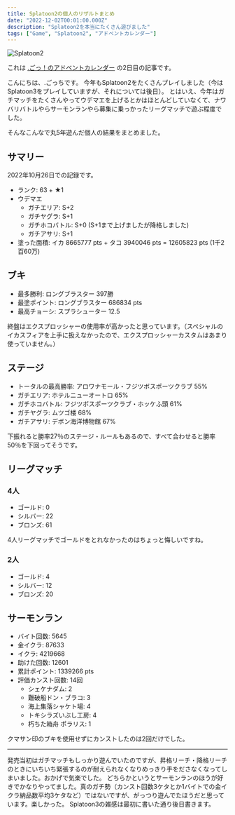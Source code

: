 ```yaml
---
title: Splatoon2の個人のリザルトまとめ
date: "2022-12-02T00:01:00.000Z"
description: "Splatoon2を本当にたくさん遊びました"
tags: ["Game", "Splatoon2", "アドベントカレンダー"]
---
```


![Splatoon2](/blog/assets/images/posts/20221202-splatoon2-result/splatoon2.webp)

これは [.ごっ！のアドベントカレンダー](https://adventar.org/calendars/8199) の2日目の記事です。

こんにちは、.ごっちです。
今年もSplatoon2をたくさんプレイしました（今はSplatoon3をプレイしていますが、それについては後日）。
とはいえ、今年はガチマッチをたくさんやってウデマエを上げるとかはほとんどしていなくて、ナワバリバトルやらサーモンランやら募集に乗っかったリーグマッチで遊ぶ程度でした。

そんなこんなで丸5年遊んだ個人の結果をまとめました。

## サマリー

2022年10月26日での記録です。

- ランク: 63 + ★1
- ウデマエ
    - ガチエリア: S+2
    - ガチヤグラ: S+1
    - ガチホコバトル: S+0 (S+1まで上げましたが降格しました)
    - ガチアサリ: S+1
- 塗った面積: イカ 8665777 pts + タコ 3940046 pts = 12605823 pts (1千2百60万)

## ブキ

- 最多勝利: ロングブラスター 397勝
- 最塗ポイント: ロングブラスター 686834 pts
- 最高チョーシ: スプラシューター 12.5

終盤はエクスプロッシャーの使用率が高かったと思っています。（スペシャルのイカスフィアを上手に扱えなかったので、エクスプロッシャーカスタムはあまり使っていません。）

## ステージ

- トータルの最高勝率: アロワナモール・フジツボスポーツクラブ 55%
- ガチエリア: ホテルニューオートロ 65%
- ガチホコバトル: フジツボスポーツクラブ・ホッケふ頭 61%
- ガチヤグラ: ムツゴ楼 68%
- ガチアサリ: デボン海洋博物館 67%

下振れると勝率27％のステージ・ルールもあるので、すべて合わせると勝率50％を下回ってそうです。

## リーグマッチ

### 4人

- ゴールド: 0
- シルバー: 22
- ブロンズ: 61

4人リーグマッチでゴールドをとれなかったのはちょっと悔しいですね。

### 2人

- ゴールド: 4
- シルバー: 12
- ブロンズ: 20

## サーモンラン

- バイト回数: 5645
- 金イクラ: 87633
- イクラ: 4219668
- 助けた回数: 12601
- 累計ポイント: 1339266 pts
- 評価カンスト回数: 14回
    - シェケナダム: 2
    - 難破船ドン・ブラコ: 3
    - 海上集落シャケト場: 4
    - トキシラズいぶし工房: 4
    - 朽ちた箱舟 ポラリス: 1

クマサン印のブキを使用せずにカンストしたのは2回だけでした。

---

発売当初はガチマッチもしっかり遊んでいたのですが、昇格リーチ・降格リーチのときにいちいち緊張するのが耐えられなくなりめっきり手をださなくなってしまいました。おかげで気楽でした。
どちらかというとサーモンランのほうが好きでかなりやってました。真のガチ勢（カンスト回数3ケタとか1バイトでの金イクラ納品数平均3ケタなど）ではないですが、がっつり遊んでたほうだと思っています。楽しかった。
Splatoon3の雑感は最初に書いた通り後日書きます。
